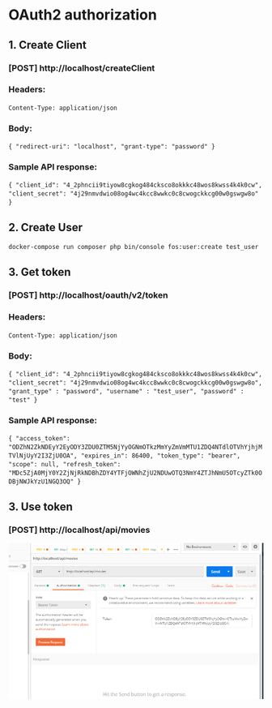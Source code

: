 # OAuth2 authorization

## 1. Create Client

### [POST] http://localhost/createClient
### Headers:
`Content-Type: application/json`

### Body:
`
{
    "redirect-uri": "localhost",
    "grant-type": "password"
}
`

### Sample API response:
`
{
    "client_id": "4_2phncii9tiyow8cgkog484cksco8okkkc48wos8kwss4k4k0cw",
    "client_secret": "4j29nmvdwio08og4wc4kcc8wwkc0c8cwogckkcg00w0gswgw8o"
}
`

## 2. Create User
```bash
docker-compose run composer php bin/console fos:user:create test_user
```

## 3. Get token

### [POST] http://localhost/oauth/v2/token
### Headers:
`Content-Type: application/json`

### Body:
`
{
    "client_id": "4_2phncii9tiyow8cgkog484cksco8okkkc48wos8kwss4k4k0cw",
    "client_secret": "4j29nmvdwio08og4wc4kcc8wwkc0c8cwogckkcg00w0gswgw8o",
    "grant_type" : "password",
    "username" : "test_user",
    "password" : "test"
}
`

### Sample API response:
`
{
    "access_token": "ODZhN2ZkNDEyY2EyODY3ZDU0ZTM5NjYyOGNmOTkzMmYyZmVmMTU1ZDQ4NTdlOTVhYjhjMTVlNjUyY2I3ZjU0OA",
    "expires_in": 86400,
    "token_type": "bearer",
    "scope": null,
    "refresh_token": "MDc5ZjA0MjY0Y2ZjNjRkNDBhZDY4YTFjOWNhZjU2NDUwOTQ3NmY4ZTJhNmU5OTcyZTk0ODBjNWJkYzU1NGQ3OQ"
}
`

## 3. Use token

### [POST] http://localhost/api/movies

![postman use token](img/auth/token.png)
